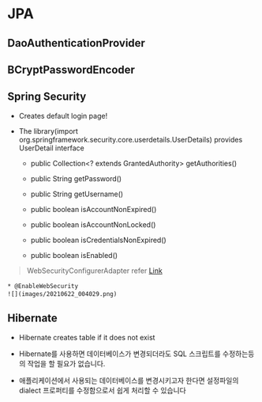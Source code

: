 # JPA

## DaoAuthenticationProvider

## BCryptPasswordEncoder

## Spring Security

* Creates default login page!

* The library(import org.springframework.security.core.userdetails.UserDetails) provides UserDetail interface

  * public Collection<? extends GrantedAuthority> getAuthorities()

  * public String getPassword()

  * public String getUsername()

  * public boolean isAccountNonExpired()

  * public boolean isAccountNonLocked()

  * public boolean isCredentialsNonExpired()

  * public boolean isEnabled()

> WebSecurityConfigurerAdapter refer [Link](https://kimchanjung.github.io/programming/2020/07/02/spring-security-02/)

    * @EnableWebSecurity
    ![](images/20210622_004029.png)

## Hibernate

* Hibernate creates table if it does not exist

* Hibernate를 사용하면 데이터베이스가 변경되더라도 SQL 스크립트를 수정하는등의 작업을 할 필요가 없습니다.

* 애플리케이션에서 사용되는 데이터베이스를 변경시키고자 한다면 설정파일의 dialect 프로퍼티를 수정함으로서 쉽게 처리할 수 있습니다

